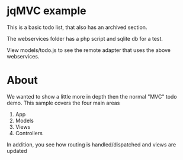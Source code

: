 jqMVC example
=====

This is a basic todo list, that also has an archived section.

The webservices folder has a php script and sqlite db for a test.

View models/todo.js to see the remote adapter that uses the above webservices.


About
=====

We wanted to show a little more in depth then the normal "MVC" todo demo.  This sample covers the four main areas

1) App
2) Models
3) Views
4) Controllers


In addition, you see how routing is handled/dispatched and views are updated